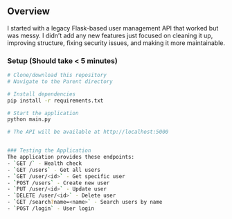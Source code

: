 ## Overview

I started with a legacy Flask-based user management API that worked but was messy. I didn’t add any new features just focused on cleaning it up, improving structure, fixing security issues, and making it more maintainable.

### Setup (Should take < 5 minutes)
```bash
# Clone/download this repository
# Navigate to the Parent directory

# Install dependencies
pip install -r requirements.txt

# Start the application
python main.py

# The API will be available at http://localhost:5000


### Testing the Application
The application provides these endpoints:
- `GET /` - Health check
- `GET /users` - Get all users
- `GET /user/<id>` - Get specific user
- `POST /users` - Create new user
- `PUT /user/<id>` - Update user
- `DELETE /user/<id>` - Delete user
- `GET /search?name=<name>` - Search users by name
- `POST /login` - User login

